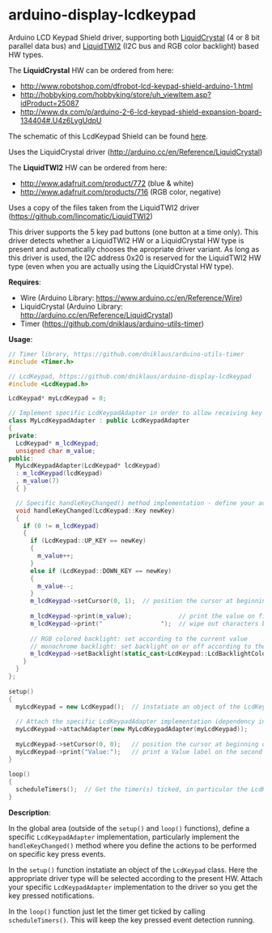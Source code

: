 arduino-display-lcdkeypad
=========================

Arduino LCD Keypad Shield driver, supporting both [LiquidCrystal](http://arduino.cc/en/Reference/LiquidCrystal) (4 or 8 bit parallel data bus) and [LiquidTWI2](https://github.com/lincomatic/LiquidTWI2) (I2C bus and RGB color backlight) based HW types.

The **LiquidCrystal** HW can be ordered from here:
* http://www.robotshop.com/dfrobot-lcd-keypad-shield-arduino-1.html
* http://hobbyking.com/hobbyking/store/uh_viewItem.asp?idProduct=25087
* http://www.dx.com/p/arduino-2-6-lcd-keypad-shield-expansion-board-134404#.U4z6LygUdpU

The schematic of this LcdKeypad Shield can be found [here](http://forum.arduino.cc/index.php?action=dlattach;topic=95618.0;attach=15041).

Uses the LiquidCrystal driver (http://arduino.cc/en/Reference/LiquidCrystal)



The **LiquidTWI2** HW can be ordered from here:
* http://www.adafruit.com/product/772 (blue & white)
* http://www.adafruit.com/products/716 (RGB color, negative)

Uses a copy of the files taken from the LiquidTWI2 driver (https://github.com/lincomatic/LiquidTWI2)



This driver supports the 5 key pad buttons (one button at a time only).
This driver detects whether a LiquidTWI2 HW or a LiquidCrystal HW type is present and automatically chooses the apropriate driver variant.
As long as this driver is used, the I2C address 0x20 is reserved for the LiquidTWI2 HW type (even when you are actually using the LiquidCrystal HW type).

**Requires**:
* Wire (Arduino Library: https://www.arduino.cc/en/Reference/Wire)
* LiquidCrystal (Arduino Library: http://arduino.cc/en/Reference/LiquidCrystal)
* Timer (https://github.com/dniklaus/arduino-utils-timer)



**Usage**:

```cpp
// Timer library, https://github.com/dniklaus/arduino-utils-timer
#include <Timer.h>

// LcdKeypad, https://github.com/dniklaus/arduino-display-lcdkeypad
#include <LcdKeypad.h>

LcdKeypad* myLcdKeypad = 0;

// Implement specific LcdKeypadAdapter in order to allow receiving key press events
class MyLcdKeypadAdapter : public LcdKeypadAdapter
{
private:
  LcdKeypad* m_lcdKeypad;
  unsigned char m_value;
public:
  MyLcdKeypadAdapter(LcdKeypad* lcdKeypad)
  : m_lcdKeypad(lcdKeypad)
  , m_value(7)
  { }

  // Specific handleKeyChanged() method implementation - define your actions here
  void handleKeyChanged(LcdKeypad::Key newKey)
  {
    if (0 != m_lcdKeypad)
    {
      if (LcdKeypad::UP_KEY == newKey)
      {
        m_value++;
      }
      else if (LcdKeypad::DOWN_KEY == newKey)
      {
        m_value--;
      }
      m_lcdKeypad->setCursor(0, 1);  // position the cursor at beginning of the second line
     
      m_lcdKeypad->print(m_value);             // print the value on first line of the display
      m_lcdKeypad->print("                ");  // wipe out characters behind the printed value
     
      // RGB colored backlight: set according to the current value
      // monochrome backlight: set backlight on or off according to the current value
      m_lcdKeypad->setBacklight(static_cast<LcdKeypad::LcdBacklightColor>(LcdKeypad::LCDBL_WHITE & m_value));
    }
  }
};
    
setup()
{
  myLcdKeypad = new LcdKeypad();  // instatiate an object of the LcdKeypad class, using default parameters
  
  // Attach the specific LcdKeypadAdapter implementation (dependency injection)
  myLcdKeypad->attachAdapter(new MyLcdKeypadAdapter(myLcdKeypad));
  
  myLcdKeypad->setCursor(0, 0);   // position the cursor at beginning of the first line
  myLcdKeypad->print("Value:");   // print a Value label on the second line of the display
}
    
loop()
{
  scheduleTimers();  // Get the timer(s) ticked, in particular the LcdKeypad dirver's keyPollTimer
}
```


**Description**:

In the global area (outside of the `setup()` and `loop()` functions), define a specific `LcdKeypadAdapter` implementation, particularly implement the `handleKeyChanged()` method where you define the actions to be performed on specific key press events.

In the `setup()` function instatiate an object of the `LcdKeypad` class. Here the appropriate driver type will be selected according to the present HW. Attach your specific `LcdKeypadAdapter` implementation to the driver so you get the key pressed notifications.

In the `loop()` function just let the timer get ticked by calling `scheduleTimers()`. This will keep the key pressed event detection running.
